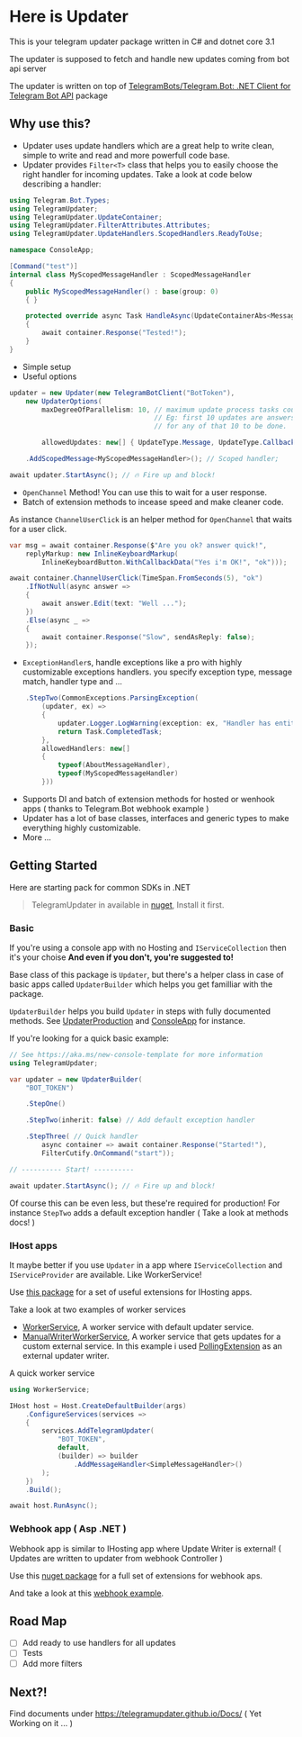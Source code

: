 # Here is **Updater**

This is your telegram updater package written in C# and dotnet core 3.1

The updater is supposed to fetch and handle new updates coming from bot api server

The updater is written on top of [TelegramBots/Telegram.Bot: .NET Client for Telegram Bot API](https://github.com/TelegramBots/Telegram.Bot) package

## Why use this?

- Updater uses update handlers which are a great help to write clean, simple to write and read and more powerfull code base.
- Updater provides `Filter<T>` class that helps you to easily choose the right handler for incoming updates.
Take a look at code below describing a handler:

```csharp
using Telegram.Bot.Types;
using TelegramUpdater;
using TelegramUpdater.UpdateContainer;
using TelegramUpdater.FilterAttributes.Attributes;
using TelegramUpdater.UpdateHandlers.ScopedHandlers.ReadyToUse;

namespace ConsoleApp;

[Command("test")]
internal class MyScopedMessageHandler : ScopedMessageHandler
{
    public MyScopedMessageHandler() : base(group: 0)
    { }

    protected override async Task HandleAsync(UpdateContainerAbs<Message> container)
    {
        await container.Response("Tested!");
    }
}
```

- Simple setup
- Useful options
```cs
updater = new Updater(new TelegramBotClient("BotToken"),
    new UpdaterOptions(
        maxDegreeOfParallelism: 10, // maximum update process tasks count at the same time
                                    // Eg: first 10 updates are answers quickly, but others should wait
                                    // for any of that 10 to be done.

        allowedUpdates: new[] { UpdateType.Message, UpdateType.CallbackQuery }))

    .AddScopedMessage<MyScopedMessageHandler>(); // Scoped handler;

await updater.StartAsync(); // 🔥 Fire up and block!
```

- `OpenChannel` Method! You can use this to wait for a user response.
- Batch of extension methods to incease speed and make cleaner code.

As instance `ChannelUserClick` is an helper method for `OpenChannel` that waits for a user click.

```cs
var msg = await container.Response($"Are you ok? answer quick!",
    replyMarkup: new InlineKeyboardMarkup(
        InlineKeyboardButton.WithCallbackData("Yes i'm OK!", "ok")));

await container.ChannelUserClick(TimeSpan.FromSeconds(5), "ok")
    .IfNotNull(async answer =>
    {
        await answer.Edit(text: "Well ...");
    })
    .Else(async _ =>
    {
        await container.Response("Slow", sendAsReply: false);
    });
```

- `ExceptionHandler`s, handle exceptions like a pro with highly customizable exceptions handlers. you specify exception type, message match, handler type and ...

```cs
    .StepTwo(CommonExceptions.ParsingException(
        (updater, ex) =>
        {
            updater.Logger.LogWarning(exception: ex, "Handler has entity parsing error!");
            return Task.CompletedTask;
        },
        allowedHandlers: new[]
        {
            typeof(AboutMessageHandler),
            typeof(MyScopedMessageHandler)
        }))
```

- Supports DI and batch of extension methods for hosted or wenhook apps ( thanks to Telegram.Bot webhook example )
- Updater has a lot of base classes, interfaces and generic types to make everything highly customizable.
- More ...

## Getting Started

Here are starting pack for common SDKs in .NET

> TelegramUpdater in available in [nuget](https://www.nuget.org/packages/TelegramUpdater/), Install it first.

### Basic

If you're using a console app with no Hosting and `IServiceCollection` then it's your choise
**And even if you don't, you're suggested to!**

Base class of this package is `Updater`, but there's a helper class in case of basic apps called `UpdaterBuilder` which helps you
get familliar with the package.

`UpdaterBuilder` helps you build `Updater` in steps with fully documented methods.
See [UpdaterProduction](https://github.com/TelegramUpdater/TelegramUpdater/tree/master/Examples/UpdaterProduction) and
[ConsoleApp](https://github.com/TelegramUpdater/TelegramUpdater/tree/master/Examples/ConsoleApp) for instance.

If you're looking for a quick basic example:

```csharp
// See https://aka.ms/new-console-template for more information
using TelegramUpdater;

var updater = new UpdaterBuilder(
    "BOT_TOKEN")

    .StepOne()

    .StepTwo(inherit: false) // Add default exception handler

    .StepThree( // Quick handler
        async container => await container.Response("Started!"),
        FilterCutify.OnCommand("start"));

// ---------- Start! ----------

await updater.StartAsync(); // 🔥 Fire up and block!
```

Of course this can be even less, but these're required for production! For instance `StepTwo` adds a default exception handler ( Take a look at methods docs! )

### IHost apps

It maybe better if you use `Updater` in a app where `IServiceCollection` and `IServiceProvider` are available. Like WorkerService!

Use [this package](https://www.nuget.org/packages/TelegramUpdater.Hosting/1.0.1) for a set of useful extensions for IHosting apps.

Take a look at two examples of worker services

- [WorkerService](https://github.com/TelegramUpdater/TelegramUpdater/tree/master/Examples/WorkerService), A worker service with default updater service.
- [ManualWriterWorkerService](https://github.com/TelegramUpdater/TelegramUpdater/tree/master/Examples/ManualWriterWorker), A worker service that gets updates for a custom external service. In this example i used [PollingExtension](https://github.com/TelegramBots/Telegram.Bot.Extensions.Polling) as an external updater writer.

A quick worker service

```csharp
using WorkerService;

IHost host = Host.CreateDefaultBuilder(args)
    .ConfigureServices(services =>
    {
        services.AddTelegramUpdater(
            "BOT_TOKEN",
            default,
            (builder) => builder
                .AddMessageHandler<SimpleMessageHandler>()
        );
    })
    .Build();

await host.RunAsync();
```

### Webhook app ( Asp .NET )

Webhook app is similar to IHosting app where Update Writer is external! ( Updates are written to updater from webhook Controller )

Use this [nuget package](https://www.nuget.org/packages/TelegramUpdater.Asp/1.0.1) for a full set of extensions for webhook aps.

And take a look at this [webhook example](https://github.com/TelegramUpdater/TelegramUpdater/tree/master/Examples/WebhookApp).

## Road Map

- [ ] Add ready to use handlers for all updates
- [ ] Tests
- [ ] Add more filters

## Next?!

Find documents under https://telegramupdater.github.io/Docs/ ( Yet Working on it ... )
